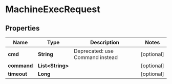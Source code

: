 

# MachineExecRequest


## Properties

| Name | Type | Description | Notes |
|------------ | ------------- | ------------- | -------------|
|**cmd** | **String** | Deprecated: use Command instead |  [optional] |
|**command** | **List&lt;String&gt;** |  |  [optional] |
|**timeout** | **Long** |  |  [optional] |



